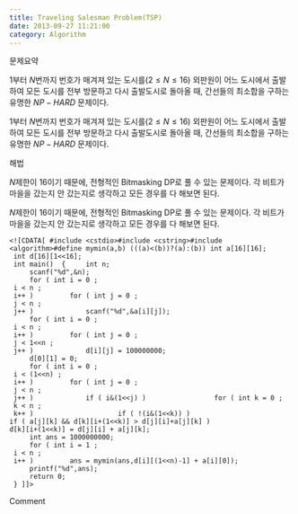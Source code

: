 ```yaml
---
title: Traveling Salesman Problem(TSP)
date: 2013-09-27 11:21:00
category: Algorithm
---
```


문제요약

$1$부터 $N$번까지 번호가 매겨져 있는 도시를$(2\leq{}N\leq{}16)$ 외판원이 어느 도시에서 출발하여 모든 도시를 전부 방문하고 다시 출발도시로 돌아올 때, 간선들의 최소합을 구하는 유명한 $NP-HARD$ 문제이다.

$1$부터 $N$번까지 번호가 매겨져 있는 도시를$(2\leq{}N\leq{}16)$ 외판원이 어느 도시에서 출발하여 모든 도시를 전부 방문하고 다시 출발도시로 돌아올 때, 간선들의 최소합을 구하는 유명한 $NP-HARD$ 문제이다.

해법

$N$제한이 16이기 때문에, 전형적인 Bitmasking DP로 풀 수 있는 문제이다. 각 비트가 마을을 갔는지 안 갔는지로 생각하고 모든 경우를 다 해보면 된다. 

$N$제한이 16이기 때문에, 전형적인 Bitmasking DP로 풀 수 있는 문제이다. 각 비트가 마을을 갔는지 안 갔는지로 생각하고 모든 경우를 다 해보면 된다. 


```
<![CDATA[ #include <cstdio>#include <cstring>#include <algorithm>#define mymin(a,b) (((a)<(b))?(a):(b)) int a[16][16];
 int d[16][1<<16];
 int main()  {     int n;
     scanf("%d",&n);
     for ( int i = 0 ;
 i < n ;
 i++ )         for ( int j = 0 ;
 j < n ;
 j++ )             scanf("%d",&a[i][j]);
     for ( int i = 0 ;
 i < n ;
 i++ )         for ( int j = 0 ;
 j < 1<<n ;
 j++ )             d[i][j] = 100000000;
     d[0][1] = 0;
     for ( int i = 0 ;
 i < (1<<n) ;
 i++ )         for ( int j = 0 ;
 j < n ;
 j++ )             if ( i&(1<<j) )                 for ( int k = 0 ;
 k < n ;
 k++ )                     if ( !(i&(1<<k)) )                         if ( a[j][k] && d[k][i+(1<<k)] > d[j][i]+a[j][k] )                             d[k][i+(1<<k)] = d[j][i] + a[j][k];
     int ans = 1000000000;
     for ( int i = 1 ;
 i < n ;
 i++ )         ans = mymin(ans,d[i][(1<<n)-1] + a[i][0]);
     printf("%d",ans);
     return 0;
 } ]]>
```
Comment


